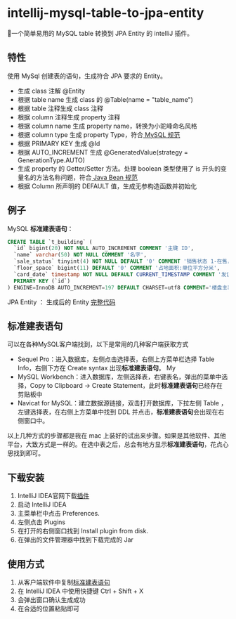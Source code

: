 


# intellij-mysql-table-to-jpa-entity
🎉一个简单易用的 MySQL table 转换到 JPA Entity 的 intelliJ 插件。

## 特性
使用 MySql 创建表的语句，生成符合 JPA 要求的 Entity。

- 生成 class 注解 @Entity
- 根据 table name 生成 class 的 @Table(name = "table_name")
- 根据 table 注释生成 class 注释
- 根据 column 注释生成 property 注释
- 根据 column name 生成 property name，转换为小驼峰命名风格
- 根据 column type 生成 property Type，符合[ MySQL 规范](https://dev.mysql.com/doc/connector-j/8.0/en/connector-j-reference-type-conversions.html)
- 根据 PRIMARY KEY 生成 @Id 
- 根据 AUTO_INCREMENT 生成 @GeneratedValue(strategy = GenerationType.AUTO) 
- 生成 property 的 Getter/Setter 方法。处理 boolean 类型使用了 is 开头的变量名的方法名称问题，符合[ Java Bean 规范](https://docs.oracle.com/cd/E19798-01/821-1841/bnbqc/index.htm)
- 根据 Column 所声明的 DEFAULT 值，生成无参构造函数并初始化

## 例子
MySQL **标准建表语句**：
```sql
CREATE TABLE `t_building` (
  `id` bigint(20) NOT NULL AUTO_INCREMENT COMMENT '主键 ID',
  `name` varchar(50) NOT NULL COMMENT '名字',
  `sale_status` tinyint(4) NOT NULL DEFAULT '0' COMMENT '销售状态 1-在售， 2-待售， 3-售罄',
  `floor_space` bigint(11) DEFAULT '0' COMMENT '占地面积:单位平方分米',
  `card_date` timestamp NOT NULL DEFAULT CURRENT_TIMESTAMP COMMENT '发证时间',
  PRIMARY KEY (`id`)
) ENGINE=InnoDB AUTO_INCREMENT=197 DEFAULT CHARSET=utf8 COMMENT='楼盘主表';
```
JPA Entity ：
生成后的 Entity [完整代码](/src/test/java/TBuilding.java)

## 标准建表语句
可以在各种MySQL客户端找到，以下是常用的几种客户端获取方式

 - Sequel Pro：进入数据库，左侧点击选择表，右侧上方菜单栏选择 Table Info，右侧下方在 Create syntax 出现**标准建表语句**。
My 
- MySQL Workbench：进入数据库，左侧选择表，右键表名，弹出的菜单中选择，Copy to Clipboard -> Create Statement，此时**标准建表语句**已经存在剪贴板中
- Navicat for MySQL：建立数据源链接，双击打开数据库，下拉左侧 Table ，左键选择表，在右侧上方菜单中找到 DDL 并点击，**标准建表语句**会出现在右侧窗口中。

以上几种方式的步骤都是我在 mac 上装好的试出来步骤。如果是其他软件、其他平台，大致方式是一样的。在选中表之后，总会有地方显示**标准建表语句**，花点心思找到即可。

## 下载安装
1. IntelliJ IDEA官网下载[插件](https://plugins.jetbrains.com/plugin/11350-mysql-table-to-jpa-entity)
2. 启动 IntelliJ IDEA
3. 主菜单栏中点击 Preferences.
4. 左侧点击 Plugins
5. 在打开的右侧窗口找到 Install plugin from disk.
6. 在弹出的文件管理器中找到下载完成的 Jar

## 使用方式
1. 从客户端软件中复制[标准建表语句](#例子)
2. 在 IntelliJ IDEA 中使用快捷键 Ctrl + Shift + X
3. 会弹出窗口确认生成成功
4. 在合适的位置粘贴即可
